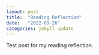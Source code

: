 ```yaml
---
layout: post
title:  "Reading Reflection"
date:   "2022-09-26"
categories: jekyll update
---
```

Test post for my reading reflection.